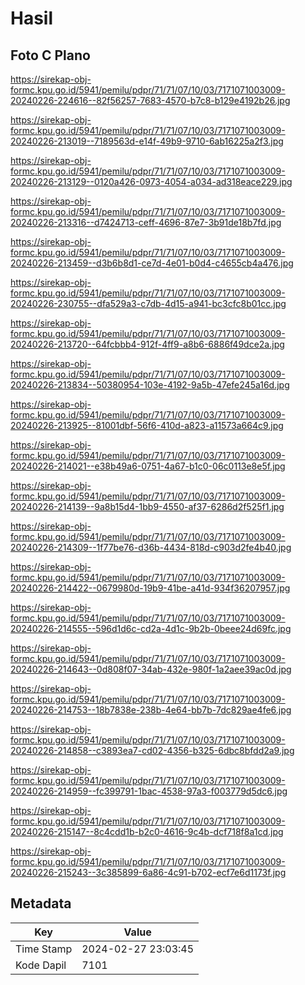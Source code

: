 # Hasil

## Foto C Plano

https://sirekap-obj-formc.kpu.go.id/5941/pemilu/pdpr/71/71/07/10/03/7171071003009-20240226-224616--82f56257-7683-4570-b7c8-b129e4192b26.jpg

https://sirekap-obj-formc.kpu.go.id/5941/pemilu/pdpr/71/71/07/10/03/7171071003009-20240226-213019--7189563d-e14f-49b9-9710-6ab16225a2f3.jpg

https://sirekap-obj-formc.kpu.go.id/5941/pemilu/pdpr/71/71/07/10/03/7171071003009-20240226-213129--0120a426-0973-4054-a034-ad318eace229.jpg

https://sirekap-obj-formc.kpu.go.id/5941/pemilu/pdpr/71/71/07/10/03/7171071003009-20240226-213316--d7424713-ceff-4696-87e7-3b91de18b7fd.jpg

https://sirekap-obj-formc.kpu.go.id/5941/pemilu/pdpr/71/71/07/10/03/7171071003009-20240226-213459--d3b6b8d1-ce7d-4e01-b0d4-c4655cb4a476.jpg

https://sirekap-obj-formc.kpu.go.id/5941/pemilu/pdpr/71/71/07/10/03/7171071003009-20240226-230755--dfa529a3-c7db-4d15-a941-bc3cfc8b01cc.jpg

https://sirekap-obj-formc.kpu.go.id/5941/pemilu/pdpr/71/71/07/10/03/7171071003009-20240226-213720--64fcbbb4-912f-4ff9-a8b6-6886f49dce2a.jpg

https://sirekap-obj-formc.kpu.go.id/5941/pemilu/pdpr/71/71/07/10/03/7171071003009-20240226-213834--50380954-103e-4192-9a5b-47efe245a16d.jpg

https://sirekap-obj-formc.kpu.go.id/5941/pemilu/pdpr/71/71/07/10/03/7171071003009-20240226-213925--81001dbf-56f6-410d-a823-a11573a664c9.jpg

https://sirekap-obj-formc.kpu.go.id/5941/pemilu/pdpr/71/71/07/10/03/7171071003009-20240226-214021--e38b49a6-0751-4a67-b1c0-06c0113e8e5f.jpg

https://sirekap-obj-formc.kpu.go.id/5941/pemilu/pdpr/71/71/07/10/03/7171071003009-20240226-214139--9a8b15d4-1bb9-4550-af37-6286d2f525f1.jpg

https://sirekap-obj-formc.kpu.go.id/5941/pemilu/pdpr/71/71/07/10/03/7171071003009-20240226-214309--1f77be76-d36b-4434-818d-c903d2fe4b40.jpg

https://sirekap-obj-formc.kpu.go.id/5941/pemilu/pdpr/71/71/07/10/03/7171071003009-20240226-214422--0679980d-19b9-41be-a41d-934f36207957.jpg

https://sirekap-obj-formc.kpu.go.id/5941/pemilu/pdpr/71/71/07/10/03/7171071003009-20240226-214555--596d1d6c-cd2a-4d1c-9b2b-0beee24d69fc.jpg

https://sirekap-obj-formc.kpu.go.id/5941/pemilu/pdpr/71/71/07/10/03/7171071003009-20240226-214643--0d808f07-34ab-432e-980f-1a2aee39ac0d.jpg

https://sirekap-obj-formc.kpu.go.id/5941/pemilu/pdpr/71/71/07/10/03/7171071003009-20240226-214753--18b7838e-238b-4e64-bb7b-7dc829ae4fe6.jpg

https://sirekap-obj-formc.kpu.go.id/5941/pemilu/pdpr/71/71/07/10/03/7171071003009-20240226-214858--c3893ea7-cd02-4356-b325-6dbc8bfdd2a9.jpg

https://sirekap-obj-formc.kpu.go.id/5941/pemilu/pdpr/71/71/07/10/03/7171071003009-20240226-214959--fc399791-1bac-4538-97a3-f003779d5dc6.jpg

https://sirekap-obj-formc.kpu.go.id/5941/pemilu/pdpr/71/71/07/10/03/7171071003009-20240226-215147--8c4cdd1b-b2c0-4616-9c4b-dcf718f8a1cd.jpg

https://sirekap-obj-formc.kpu.go.id/5941/pemilu/pdpr/71/71/07/10/03/7171071003009-20240226-215243--3c385899-6a86-4c91-b702-ecf7e6d1173f.jpg


## Metadata

| Key        | Value               |
| ---------- | ------------------- |
| Time Stamp | 2024-02-27 23:03:45 |
| Kode Dapil | 7101                |




